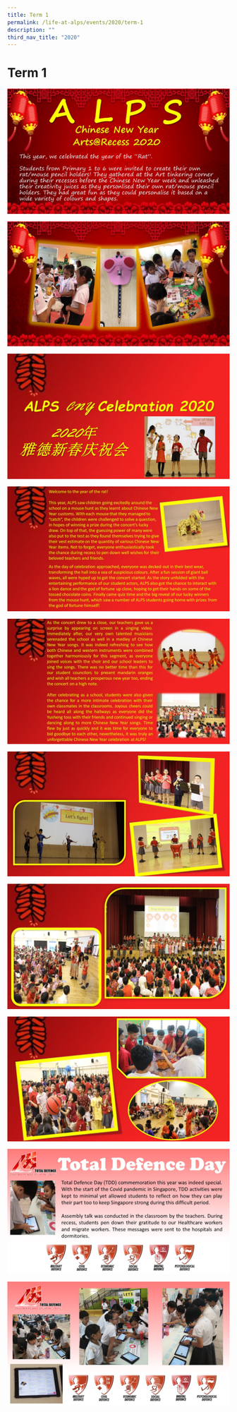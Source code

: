 ```yaml
---
title: Term 1
permalink: /life-at-alps/events/2020/term-1
description: ""
third_nav_title: "2020"
---
```

# **Term 1**

![](/images/T1%20Slide1.jpg)

![](/images/T2%20Slide2.jpg)

![](/images/T1%20Slide3.jpg)

![](/images/T1%20Slide4.jpg)

![](/images/Slide5.jpg)

![](/images/T1%20Slide6.jpg)

![](/images/T1%20Slide7.jpg)

![](/images/T1%20Slide8.jpg)

![](/images/T1%20Slide9.jpg)

![](/images/T1%20Slide11.jpg)